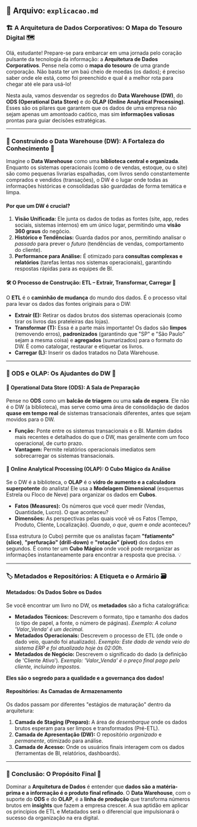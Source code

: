 
## 📝 Arquivo: `explicacao.md`

### 🏗️ A Arquitetura de Dados Corporativos: O Mapa do Tesouro Digital 🗺️

Olá, estudante! Prepare-se para embarcar em uma jornada pelo coração pulsante da tecnologia da informação: a **Arquitetura de Dados Corporativos**. Pense nela como o **mapa do tesouro** de uma grande corporação. Não basta ter um baú cheio de moedas (os dados); é preciso saber onde ele está, como foi preenchido e qual é a melhor rota para chegar até ele para usá-lo!

Nesta aula, vamos desvendar os segredos do **Data Warehouse (DW)**, do **ODS (Operational Data Store)** e do **OLAP (Online Analytical Processing)**. Esses são os pilares que garantem que os dados de uma empresa não sejam apenas um amontoado caótico, mas sim **informações valiosas** prontas para guiar decisões estratégicas.

---

### 🧱 Construindo o Data Warehouse (DW): A Fortaleza do Conhecimento 🏰

Imagine o **Data Warehouse** como uma **biblioteca central e organizada**. Enquanto os sistemas operacionais (como o de vendas, estoque, ou o site) são como pequenas livrarias espalhadas, com livros sendo constantemente comprados e vendidos (transações), o DW é o lugar onde todas as informações históricas e consolidadas são guardadas de forma temática e limpa.

#### Por que um DW é crucial?

1.  **Visão Unificada:** Ele junta os dados de todas as fontes (site, app, redes sociais, sistemas internos) em um único lugar, permitindo uma **visão 360 graus** do negócio.
2.  **Histórico e Tendências:** Guarda dados por anos, permitindo analisar o *passado* para prever o *futuro* (tendências de vendas, comportamento do cliente).
3.  **Performance para Análise:** É otimizado para **consultas complexas e relatórios** (tarefas lentas nos sistemas operacionais), garantindo respostas rápidas para as equipes de BI.

#### 🛠️ O Processo de Construção: ETL – Extrair, Transformar, Carregar 🚚

O **ETL** é o **caminhão de mudança** do mundo dos dados. É o processo vital para levar os dados das fontes originais para o DW:

* **Extrair (E):** Retirar os dados brutos dos sistemas operacionais (como tirar os livros das prateleiras das lojas).
* **Transformar (T):** Essa é a parte mais importante! Os dados são **limpos** (removendo erros), **padronizados** (garantindo que "SP" e "São Paulo" sejam a mesma coisa) e **agregados** (sumarizados) para o formato do DW. É como catalogar, restaurar e etiquetar os livros.
* **Carregar (L):** Inserir os dados tratados no Data Warehouse.

---

### 💫 ODS e OLAP: Os Ajudantes do DW 🤝

#### 🏪 Operational Data Store (ODS): A Sala de Preparação

Pense no **ODS** como um **balcão de triagem** ou uma **sala de espera**. Ele não é o DW (a biblioteca), mas serve como uma área de consolidação de dados **quase em tempo real** de sistemas transacionais diferentes, antes que sejam movidos para o DW.

* **Função:** Ponte entre os sistemas transacionais e o BI. Mantém dados mais recentes e detalhados do que o DW, mas geralmente com um foco operacional, de curto prazo.
* **Vantagem:** Permite relatórios operacionais imediatos sem sobrecarregar os sistemas transacionais.

#### 🧊 Online Analytical Processing (OLAP): O Cubo Mágico da Análise

Se o DW é a biblioteca, o **OLAP** é o **vidro de aumento e a calculadora superpotente** do analista! Ele usa a **Modelagem Dimensional** (esquemas Estrela ou Floco de Neve) para organizar os dados em **Cubos**.

* **Fatos (Measures):** Os números que você quer medir (Vendas, Quantidade, Lucro). O que aconteceu?
* **Dimensões:** As perspectivas pelas quais você vê os Fatos (Tempo, Produto, Cliente, Localização). *Quando*, *o que*, *quem* e *onde* aconteceu?

Essa estrutura (o Cubo) permite que os analistas façam **"fatiamento" (slice)**, **"perfuração" (drill-down)** e **"rotação" (pivot)** dos dados em segundos. É como ter um **Cubo Mágico** onde você pode reorganizar as informações instantaneamente para encontrar a resposta que precisa. 💡

---

### 🏷️ Metadados e Repositórios: A Etiqueta e o Armário 🗃️

#### Metadados: Os Dados Sobre os Dados

Se você encontrar um livro no DW, os **metadados** são a ficha catalográfica:

* **Metadados Técnicos:** Descrevem o formato, tipo e tamanho dos dados (o tipo de papel, a fonte, o número de páginas). *Exemplo: A coluna 'Valor_Venda' é um decimal.*
* **Metadados Operacionais:** Descrevem o processo de ETL (de onde o dado veio, quando foi atualizado). *Exemplo: Este dado de venda veio do sistema ERP e foi atualizado hoje às 02:00h.*
* **Metadados de Negócio:** Descrevem o significado do dado (a definição de 'Cliente Ativo'). *Exemplo: 'Valor_Venda' é o preço final pago pelo cliente, incluindo impostos.*

**Eles são o segredo para a qualidade e a governança dos dados!**

#### Repositórios: As Camadas de Armazenamento

Os dados passam por diferentes "estágios de maturação" dentro da arquitetura:

1.  **Camada de Staging (Preparo):** A área de *desembarque* onde os dados brutos esperam para ser limpos e transformados (Pré-ETL).
2.  **Camada de Apresentação (DW):** O repositório *organizado* e *permanente*, otimizado para análise.
3.  **Camada de Acesso:** Onde os usuários finais interagem com os dados (ferramentas de BI, relatórios, dashboards).

---

### 🎯 Conclusão: O Propósito Final 🚀

Dominar a **Arquitetura de Dados** é entender que **dados são a matéria-prima e a informação é o produto final refinado**. O **Data Warehouse**, com o suporte do **ODS** e do **OLAP**, é a **linha de produção** que transforma números brutos em **insights** que fazem a empresa crescer. A sua aptidão em aplicar os princípios de ETL e Metadados será o diferencial que impulsionará o sucesso da organização na era digital.

